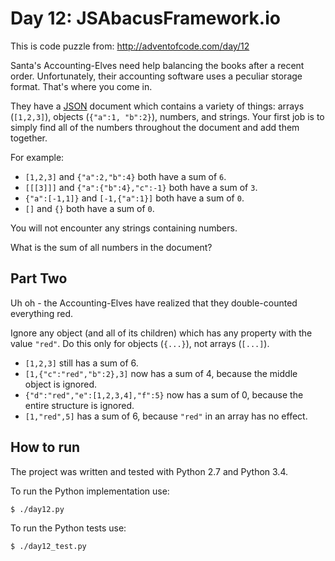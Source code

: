 Day 12: JSAbacusFramework.io
============================

This is code puzzle from:
<http://adventofcode.com/day/12>

Santa's Accounting-Elves need help balancing the books after a recent order. Unfortunately, their accounting software uses a peculiar storage format. That's where you come in.

They have a [JSON](http://json.org) document which contains a variety of things: arrays (`[1,2,3]`), objects (`{"a":1, "b":2}`), numbers, and strings. Your first job is to simply find all of the numbers throughout the document and add them together.

For example:

* `[1,2,3]` and `{"a":2,"b":4}` both have a sum of `6`.
* `[[[3]]]` and `{"a":{"b":4},"c":-1}` both have a sum of `3`.
* `{"a":[-1,1]}` and `[-1,{"a":1}]` both have a sum of `0`.
* `[]` and `{}` both have a sum of `0`.

You will not encounter any strings containing numbers.

What is the sum of all numbers in the document?


Part Two
--------

Uh oh - the Accounting-Elves have realized that they double-counted everything red.

Ignore any object (and all of its children) which has any property with the value `"red"`. Do this only for objects (`{...}`), not arrays (`[...]`).

* `[1,2,3]` still has a sum of 6.
* `[1,{"c":"red","b":2},3]` now has a sum of 4, because the middle object is ignored.
* `{"d":"red","e":[1,2,3,4],"f":5}` now has a sum of 0, because the entire structure is ignored.
* `[1,"red",5]` has a sum of 6, because `"red"` in an array has no effect.


How to run
----------

The project was written and tested with Python 2.7 and Python 3.4.

To run the Python implementation use:
```
$ ./day12.py
```

To run the Python tests use:
```
$ ./day12_test.py
```
